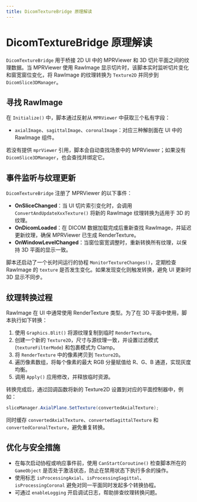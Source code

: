 ```yaml
---
title: DicomTextureBridge 原理解读
---
```


# DicomTextureBridge 原理解读

`DicomTextureBridge` 用于桥接 2D UI 中的 MPRViewer 和 3D 切片平面之间的纹理数据。当 MPRViewer 使用 RawImage 显示切片时，该脚本实时监听切片变化和窗宽窗位变化，将 RawImage 的纹理转换为 `Texture2D` 并同步到 `DicomSlice3DManager`。

## 寻找 RawImage

在 `Initialize()` 中，脚本通过反射从 `MPRViewer` 中获取三个私有字段：

- `axialImage`、`sagittalImage`、`coronalImage`：对应三种解剖面在 UI 中的 RawImage 组件。

若没有提供 `mprViewer` 引用，脚本会自动查找场景中的 MPRViewer；如果没有 `DicomSlice3DManager`，也会查找并绑定它。

## 事件监听与纹理更新

`DicomTextureBridge` 注册了 MPRViewer 的以下事件：

- **OnSliceChanged**：当 UI 切片索引变化时，会调用 `ConvertAndUpdateXxxTexture()` 将新的 RawImage 纹理转换为适用于 3D 的纹理。
- **OnDicomLoaded**：在 DICOM 数据加载完成后重新查找 RawImage，并延迟更新纹理，确保 MPRViewer 已生成 RenderTexture。
- **OnWindowLevelChanged**：当窗位窗宽调整时，重新转换所有纹理，以保持 3D 平面的显示一致。

脚本还启动了一个长时间运行的协程 `MonitorTextureChanges()`，定期检查 RawImage 的 `texture` 是否发生变化。如果发现变化则触发转换，避免 UI 更新时 3D 显示不同步。

## 纹理转换过程

RawImage 在 UI 中通常使用 RenderTexture 类型。为了在 3D 平面中使用，脚本执行如下转换：

1. 使用 `Graphics.Blit()` 将源纹理复制到临时 `RenderTexture`。
2. 创建一个新的 `Texture2D`，尺寸与源纹理一致，并设置过滤模式 (`textureFilterMode`) 和包裹模式为 Clamp。
3. 将 `RenderTexture` 中的像素拷贝到 `Texture2D`。
4. 遍历像素数组，将每个像素的最大 RGB 分量赋值给 R、G、B 通道，实现灰度均衡。
5. 调用 `Apply()` 应用修改，并释放临时资源。

转换完成后，通过回调函数将新的 Texture2D 设置到对应的平面控制器中，例如：

```csharp
sliceManager.AxialPlane.SetTexture(convertedAxialTexture);
```

同时缓存 `convertedAxialTexture`、`convertedSagittalTexture` 和 `convertedCoronalTexture`，避免重复转换。

## 优化与安全措施

- 在每次启动协程或响应事件前，使用 `CanStartCoroutine()` 检查脚本所在的 `GameObject` 是否处于激活状态，防止在禁用状态下执行多余的操作。
- 使用标志 `isProcessingAxial`、`isProcessingSagittal`、`isProcessingCoronal` 避免对同一平面同时发起多个转换协程。
- 可通过 `enableLogging` 开启调试日志，帮助排查纹理转换问题。
